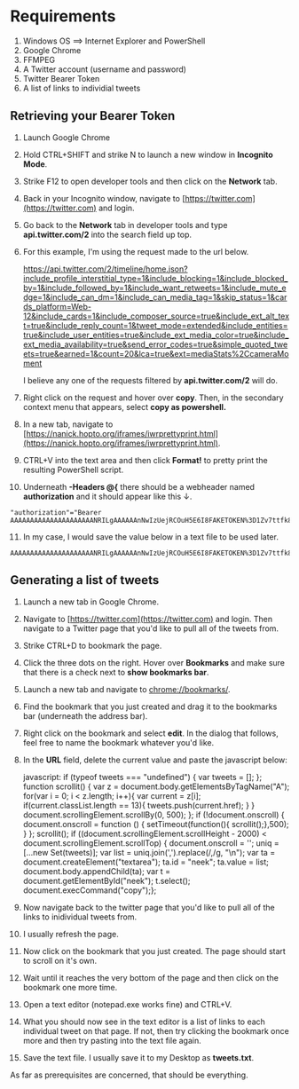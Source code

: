 # Requirements

1.  Windows OS ==> Internet Explorer and PowerShell
2.  Google Chrome
3.  FFMPEG
4.  A Twitter account (username and password)
5.  Twitter Bearer Token
6.  A list of links to individial tweets

## Retrieving your Bearer Token

1.  Launch Google Chrome
2.  Hold CTRL+SHIFT and strike N to launch a new window in **Incognito Mode**.
3.  Strike F12 to open developer tools and then click on the **Network** tab.
4.  Back in your Incognito window, navigate to [https://twitter.com](https://twitter.com) and login.
5.  Go back to the **Network** tab in developer tools and type **api.twitter.com/2** into the search field up top.
6.  For this example, I'm using the request made to the url below.  

    https://api.twitter.com/2/timeline/home.json?include_profile_interstitial_type=1&include_blocking=1&include_blocked_by=1&include_followed_by=1&include_want_retweets=1&include_mute_edge=1&include_can_dm=1&include_can_media_tag=1&skip_status=1&cards_platform=Web-12&include_cards=1&include_composer_source=true&include_ext_alt_text=true&include_reply_count=1&tweet_mode=extended&include_entities=true&include_user_entities=true&include_ext_media_color=true&include_ext_media_availability=true&send_error_codes=true&simple_quoted_tweets=true&earned=1&count=20&lca=true&ext=mediaStats%2CcameraMoment

    I believe any one of the requests filtered by **api.twitter.com/2** will do.
7.  Right click on the request and hover over **copy**. Then, in the secondary context menu that appears, select **copy as powershell.**
8.  In a new tab, navigate to [https://nanick.hopto.org/iframes/iwrprettyprint.html](https://nanick.hopto.org/iframes/iwrprettyprint.html).
9.  CTRL+V into the text area and then click **Format!** to pretty print the resulting PowerShell script.
10.  Underneath **-Headers @{** there should be a webheader named **authorization** and it should appear like this ↓.  

    "authorization"="Bearer AAAAAAAAAAAAAAAAAAAAANRILgAAAAAAnNwIzUejRCOuH5E6I8FAKETOKEN%3D1Zv7ttfk8LF81IUq16cHjhLTvJu4FA33AGWWjCpTnA";

11.  In my case, I would save the value below in a text file to be used later.

    AAAAAAAAAAAAAAAAAAAAANRILgAAAAAAnNwIzUejRCOuH5E6I8FAKETOKEN%3D1Zv7ttfk8LF81IUq16cHjhLTvJu4FA33AGWWjCpTnA


## Generating a list of tweets

1.  Launch a new tab in Google Chrome.
2.  Navigate to [https://twitter.com](https://twitter.com) and login. Then navigate to a Twitter page that you'd like to pull all of the tweets from.
3.  Strike CTRL+D to bookmark the page.
4.  Click the three dots on the right. Hover over **Bookmarks** and make sure that there is a check next to **show bookmarks bar**.
5.  Launch a new tab and navigate to [chrome://bookmarks/](chrome://bookmarks/).
6.  Find the bookmark that you just created and drag it to the bookmarks bar (underneath the address bar).
7.  Right click on the bookmark and select **edit**. In the dialog that follows, feel free to name the bookmark whatever you'd like.
8.  In the **URL** field, delete the current value and paste the javascript below:  

    javascript: if (typeof tweets === "undefined") { var tweets = []; }; function scrollit() { var z = document.body.getElementsByTagName("A"); for(var i = 0; i < z.length; i++){ var current = z[i]; if(current.classList.length == 13){ tweets.push(current.href); } } document.scrollingElement.scrollBy(0, 500); }; if (!document.onscroll) { document.onscroll = function () { setTimeout(function(){ scrollit();},500); } }; scrollit(); if ((document.scrollingElement.scrollHeight - 2000) < document.scrollingElement.scrollTop) { document.onscroll = ''; uniq = [...new Set(tweets)]; var list = uniq.join(',').replace(/,/g, "\n"); var ta = document.createElement("textarea"); ta.id = "neek"; ta.value = list; document.body.appendChild(ta); var t = document.getElementById("neek"); t.select(); document.execCommand("copy");};

9.  Now navigate back to the twitter page that you'd like to pull all of the links to inidividual tweets from.
10.  I usually refresh the page.
11.  Now click on the bookmark that you just created. The page should start to scroll on it's own.
12.  Wait until it reaches the very bottom of the page and then click on the bookmark one more time.
13.  Open a text editor (notepad.exe works fine) and CTRL+V.
14.  What you should now see in the text editor is a list of links to each individual tweet on that page. If not, then try clicking the bookmark once more and then try pasting into the text file again.
15.  Save the text file. I usually save it to my Desktop as **tweets.txt**.

As far as prerequisites are concerned, that should be everything.
